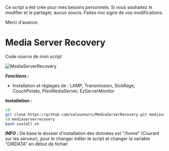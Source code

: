 Ce script a été crée pour mes besoins personnels.
Si vous souhaitez le modifier et le partager, aucun soucis. Faites moi signe de vos modifications.

Merci d'avance.
# Media Server Recovery
Code source de mon script

![MediaServerRecovery](http://img4.hostingpics.net/pics/710921demo.png)

***Fonctions :***
* Installation et réglages de : LAMP, Transmission, SickRage, CouchPotato, PlexMediaServer, EzServerMonitor


***Installation :***
```bash
cd
git clone https://github.com/valounours/MediaServerRecovery.git mediaserverrecovery
cd mediaserverrecovery
bash install.sh
```
***INFO :***
De base le dossier d'installation des données est "/home" (Courant sur les serveur), pour le changer éditer le script et changer la variable "DIRDATA" en début de fichier
